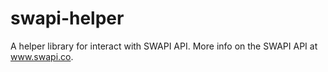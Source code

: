 # swapi-helper
A helper library for interact with SWAPI API. More info on the SWAPI API at www.swapi.co.
